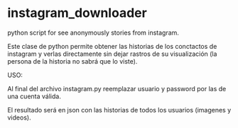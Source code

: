 # instagram_downloader
python script for see anonymously stories from instagram.

Este clase de python permite obtener las historias de los conctactos de instagram y verlas directamente sin dejar rastros de su visualización (la persona de la historia no sabrá que lo viste).

USO:

Al final del archivo instagram.py reemplazar usuario y password por las de una cuenta válida.


El resultado será en json con las historias de todos los usuarios (imagenes y videos).
